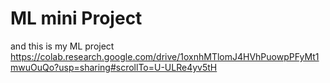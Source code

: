 # ML mini Project

and this is my ML project https://colab.research.google.com/drive/1oxnhMTlomJ4HVhPuowpPFyMt1mwuOuQo?usp=sharing#scrollTo=U-ULRe4yv5tH
